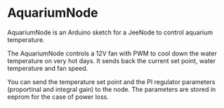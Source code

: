 AquariumNode
============

AquariumNode is an Arduino sketch for a JeeNode to control aquarium temperature.

The AquariumNode controls a 12V fan with PWM to cool down the water temperature on very hot days. 
It sends back the current set point, water temperature and fan speed. 

You can send the temperature set point and the PI regulator parameters (proportinal and integral gain) to the node. 
The parameters are stored in eeprom for the case of power loss.
